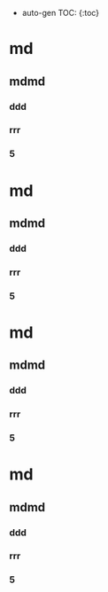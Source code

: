 * auto-gen TOC:
{:toc}


# md
## mdmd
### ddd
### rrr
### 5


# md
## mdmd
### ddd
### rrr
### 5

# md
## mdmd
### ddd
### rrr
### 5

# md
## mdmd
### ddd
### rrr
### 5
